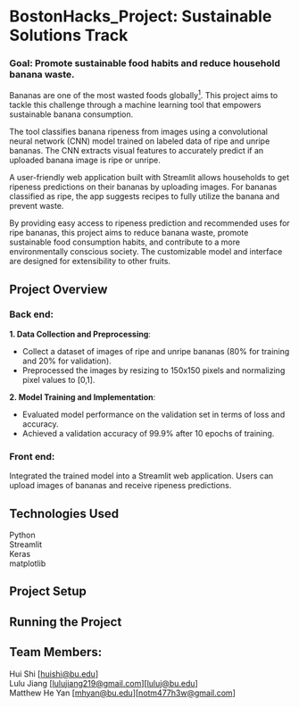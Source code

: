 # BostonHacks_Project: Sustainable Solutions Track

### **Goal: Promote sustainable food habits and reduce household banana waste.**

Bananas are one of the most wasted foods globally[<sup>1</sup>](https://www.openaccessgovernment.org/browning-banana-food-waste-household/135392/). This project aims to tackle this challenge through a machine learning tool that empowers sustainable banana consumption.

The tool classifies banana ripeness from images using a convolutional neural network (CNN) model trained on labeled data of ripe and unripe bananas. The CNN extracts visual features to accurately predict if an uploaded banana image is ripe or unripe.

A user-friendly web application built with Streamlit allows households to get ripeness predictions on their bananas by uploading images. For bananas classified as ripe, the app suggests recipes to fully utilize the banana and prevent waste.

By providing easy access to ripeness prediction and recommended uses for ripe bananas, this project aims to reduce banana waste, promote sustainable food consumption habits, and contribute to a more environmentally conscious society. The customizable model and interface are designed for extensibility to other fruits.

## Project Overview

### Back end:
**1. Data Collection and Preprocessing**:  <br /> 
- Collect a dataset of images of ripe and unripe bananas (80% for training and 20% for validation).
- Preprocessed the images by resizing to 150x150 pixels and normalizing pixel values to [0,1].

**2. Model Training and Implementation**: <br /> 
- Evaluated model performance on the validation set in terms of loss and accuracy.
- Achieved a validation accuracy of 99.9% after 10 epochs of training.

### Front end:  <br /> 
Integrated the trained model into a Streamlit web application. Users can upload images of bananas and receive ripeness predictions.

## Technologies Used
Python
 <br /> Streamlit
 <br /> Keras
 <br />matplotlib

## Project Setup

## Running the Project


## Team Members:
Hui Shi [huishi@bu.edu]
 <br />Lulu Jiang [lulujiang219@gmail.com][luluj@bu.edu]
 <br />Matthew He Yan [mhyan@bu.edu][notm477h3w@gmail.com]
